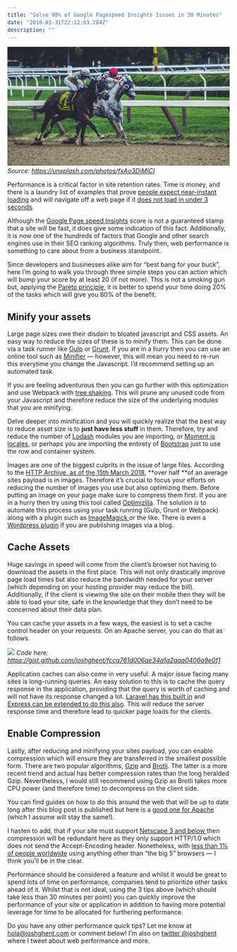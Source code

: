 ```yaml
---
title: "Solve 90% of Google Pagespeed Insights Issues in 30 Minutes"
date: "2018-03-31T22:12:03.284Z"
description: ""
---
```

<div class="image">
	<img src="../../assets/images/horserace.jpg"/>
	<em>Source: <a href="https://unsplash.com/photos/fxAo3DiMICI">https://unsplash.com/photos/fxAo3DiMICI</a></em>
</div>

Performance is a critical factor in site retention rates. Time is money, and there is a laundry list of examples that prove [people expect near-instant loading](http://loadstorm.com/2014/04/infographic-web-performance-impacts-conversion-rates/) and will navigate off a web page if it [does not load in under 3 seconds](https://www.nytimes.com/2012/03/01/technology/impatient-web-users-flee-slow-loading-sites.html?pagewanted=all).

Although the [Google Page speed Insights](https://developers.google.com/speed/pagespeed/insights/) score is not a guaranteed stamp that a site will be fast, it does give some indication of this fact. Additionally, it is now one of the hundreds of factors that Google and other search engines use in their SEO ranking algorithms. Truly then, web performance is something to care about from a business standpoint.

Since developers and businesses alike aim for “best bang for your buck”, here I’m going to walk you through three simple steps you can action which will bump your score by at least 20 (if not more). This is not a smoking gun but, applying the [Pareto principle](https://betterexplained.com/articles/understanding-the-pareto-principle-the-8020-rule/), it is better to spend your time doing 20% of the tasks which will give you 80% of the benefit.

## Minify your assets

Large page sizes owe their disdain to bloated javascript and CSS assets. An easy way to reduce the sizes of these is to minify them. This can be done via a task runner like [Gulp](https://gulpjs.com/) or [Grunt](https://gruntjs.com/). If you are in a hurry then you can use an online tool such as [Minifier](https://www.minifier.org/) — however, this will mean you need to re-run this everytime you change the Javascript. I’d recommend setting up an automated task.

If you are feeling adventurous then you can go further with this optimization and use Webpack with [tree shaking](https://webpack.js.org/guides/tree-shaking/). This will prune any unused code from your Javascript and therefore reduce the size of the underlying modules that you are minifying.

Delve deeper into minification and you will quickly realize that the best way to reduce asset size is to **just have less stuff** in them. Therefore, try and reduce the number of [Lodash](https://lodash.com/) modules you are importing, or [Moment.js locales](https://momentjs.com/docs/), or perhaps you are importing the entirety of [Bootstrap](https://getbootstrap.com/) just to use the row and container system.

Images are one of the biggest culprits in the issue of large files. According to the [HTTP Archive, as of the 15th March 2018](http://httparchive.org/interesting.php?a=All&l=Mar%2015%202018), **over half **of an average sites payload is in images. Therefore it’s crucial to focus your efforts on reducing the number of images you use but also optimizing them. Before putting an image on your page make sure to compress them first. If you are in a hurry then try using this tool called [Optimizilla](http://optimizilla.com/). The solution is to automate this process using your task running (Gulp, Grunt or Webpack) along with a plugin such as [ImageMagick ](https://www.imagemagick.org/script/index.php)or the like. There is even a [Wordpress plugin](https://en-gb.wordpress.org/plugins/ewww-image-optimizer/) if you are publishing images via a blog.

## Cache Assets

Huge savings in speed will come from the client’s browser not having to download the assets in the first place. This will not only drastically improve page load times but also reduce the bandwidth needed for your server (which depending on your hosting provider may reduce the bill). Additionally, if the client is viewing the site on their mobile then they will be able to load your site, safe in the knowledge that they don’t need to be concerned about their data plan.

You can cache your assets in a few ways, the easiest is to set a cache control header on your requests. On an Apache server, you can do that as follows.

<div class="image">
	<img src="https://cdn-images-1.medium.com/max/2152/0*SsZKehPZW3P9knAC."/>
	<em>Code here: <a href="https://gist.github.com/joshghent/fcca761d006ae34a1a2aaa0406a9e0f1">https://gist.github.com/joshghent/fcca761d006ae34a1a2aaa0406a9e0f1</a></em>
</div>

Application caches can also come in very useful. A major issue facing many sites is long-running queries. An easy solution to this is to cache the query response in the application, providing that the query is worth of caching and will not have its response changed a lot. [Laravel has this built in](https://laravel.com/docs/5.6/cache) and [Express can be extended to do this also](https://www.sohamkamani.com/blog/2016/10/14/make-your-node-server-faster-with-redis-cache/). This will reduce the server response time and therefore lead to quicker page loads for the clients.

## Enable Compression

Lastly, after reducing and minifying your sites payload, you can enable compression which will ensure they are transferred in the smallest possible form. There are two popular algorithms, [Gzip](http://www.gzip.org/) and [Brotli](https://github.com/google/brotli). The latter is a more recent trend and actual has better compression rates than the long heralded Gzip. Nevertheless, I would still recommend using Gzip as Brotli takes more CPU power (and therefore time) to decompress on the client side.

You can find guides on how to do this around the web that will be up to date long after this blog post is published but here is a [good one for Apache](https://varvy.com/pagespeed/enable-compression.html) (which I assume will stay the same!).

I hasten to add, that if your site must support [Netscape 3 and below ](http://schroepl.net/projekte/mod_gzip/browser.htm)then compression will be redundant here as they only support HTTP/1.0 which does not send the Accept-Encoding header. Nonetheless, with [less than 1% of people worldwide](http://gs.statcounter.com/browser-market-share) using anything other than “the big 5” browsers — I think you’ll be in the clear.

Performance should be considered a feature and whilst it would be great to spend lots of time on performance, companies tend to prioritize other tasks ahead of it. Whilst that is not ideal, using the 3 tips above (which should take less than 30 minutes per point) you can quickly improve the performance of your site or application in addition to having more potential leverage for time to be allocated for furthering performance.

Do you have any other performance quick tips? Let me know at [hola@joshghent.com](mailto:hola@joshghent.com) or comment below! I’m also on [twitter @joshghent](https://twitter.com/joshghent?lang=en) where I tweet about web performance and more.
